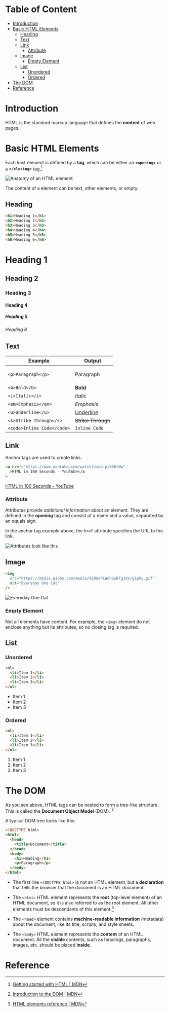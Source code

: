 # Table of Content

- [Introduction](#introduction)
- [Basic HTML Elements](#basic-html-elements)
  - [Heading](#heading)
  - [Text](#text)
  - [Link](#link)
    - [Attribute](#attribute)
  - [Image](#image)
    - [Empty Element](#empty-element)
  - [List](#list)
    - [Unordered](#unordered)
    - [Ordered](#ordered)
- [The DOM](#the-dom)
- [Reference](#reference)

# Introduction

HTML is the standard markup language that defines the **content** of web pages.

# Basic HTML Elements

Each `html` element is defined by a **tag**, which can be either an **`<opening>`** or a **`</closing>`** tag.[^gettingstarted]

![Anatomy of an HTML element](https://developer.mozilla.org/en-US/docs/Learn/HTML/Introduction_to_HTML/Getting_started/grumpy-cat-small.png)

The content of a element can be text, other elements, or empty.

## Heading

```html
<h1>Heading 1</h1>
<h2>Heading 2</h2>
<h3>Heading 3</h3>
<h4>Heading 4</h4>
<h5>Heading 5</h5>
<h6>Heading 6</h6>
```

<h1>Heading 1</h1>
<h2>Heading 2</h2>
<h3>Heading 3</h3>
<h4>Heading 4</h4>
<h5>Heading 5</h5>
<h6>Heading 6</h6>

## Text

| Example                    | Output                   |
| -------------------------- | ------------------------ |
| `<p>Paragraph</p>`         | <p>Paragraph</p>         |
| `<b>Bold</b>`              | <b>Bold</b>              |
| `<i>Italic</i>`            | <i>Italic</i>            |
| `<em>Emphasis</em>`        | <em>Emphasis</em>        |
| `<u>Underline</u>`         | <u>Underline</u>         |
| `<s>Strike Through</s>`    | <s>Strike Through</s>    |
| `<code>Inline Code</code>` | <code>Inline Code</code> |

## Link

Anchor tags are used to create links.

```html
<a href="https://www.youtube.com/watch?v=ok-plXXHlWw"
  >HTML in 100 Seconds - YouTube</a
>
```

<a href="https://www.youtube.com/watch?v=ok-plXXHlWw">HTML in 100 Seconds - YouTube</a>

### Attribute

Attributes provide _additional information_ about an element. They are defined in the **opening** tag and consist of a name and a value, separated by an equals sign.

In the anchor tag example above, the `href` attribute specifies the URL to the link.

![Attributes look like this](https://developer.mozilla.org/en-US/docs/Learn/HTML/Introduction_to_HTML/Getting_started/grumpy-cat-attribute-small.png)

## Image

```html
<img
  src="https://media.giphy.com/media/9SDGePLWGhzwRFg1Xx/giphy.gif"
  alt="Everyday One Cat"
/>
```

<img src="https://media.giphy.com/media/9SDGePLWGhzwRFg1Xx/giphy.gif" alt="Everyday One Cat">

### Empty Element

Not all elements have content. For example, the `<img>` element do not enclose anything but its attributes, so no closing tag is required.

## List

### Unordered

```html
<ul>
  <li>Item 1</li>
  <li>Item 2</li>
  <li>Item 3</li>
</ul>
```

<ul>
  <li>Item 1</li>
  <li>Item 2</li>
  <li>Item 3</li>
</ul>

### Ordered

```html
<ol>
  <li>Item 1</li>
  <li>Item 2</li>
  <li>Item 3</li>
</ol>
```

<ol>
  <li>Item 1</li>
  <li>Item 2</li>
  <li>Item 3</li>
</ol>

# The DOM

As you see above, HTML tags can be nested to form a tree-like structure. This is called the **Document Object Model** (DOM). [^dom]

A typical DOM tree looks like this:

```html
<!DOCTYPE html>
<html>
  <head>
    <title>Document</title>
  </head>
  <body>
    <h1>Heading</h1>
    <p>Paragraph</p>
  </body>
</html>
```

- The first line `<!DOCTYPE html>` is not an HTML element, but a **declaration** that tells the browser that the document is an HTML document.

- The `<html>` HTML element represents the **root** (top-level element) of an HTML document, so it is also referred to as the root element. All other elements must be descendants of this element.[^html]

- The `<head>` element contains **machine-readable information** (metadata) about the document, like its title, scripts, and style sheets.

- The `<body>` HTML element represents the **content** of an HTML document. All the **visible** contents, such as headings, paragraphs, images, etc. should be placed **inside**.

# Reference

[^gettingstarted]: [Getting started with HTML | MDN](https://developer.mozilla.org/en-US/docs/Learn/HTML/Introduction_to_HTML/Getting_started)
[^dom]: [Introduction to the DOM | MDN](https://developer.mozilla.org/en-US/docs/Web/API/Document_Object_Model/Introduction)
[^html]: [HTML elements reference | MDN](https://developer.mozilla.org/en-US/docs/Web/HTML/Element)

